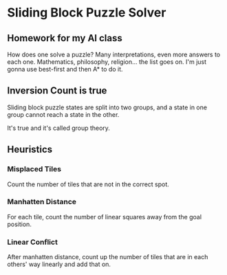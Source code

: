 # Sliding Block Puzzle Solver

## Homework for my AI class
How does one solve a puzzle? Many interpretations, even more answers to each one. Mathematics, philosophy, religion... the list goes on. I'm just gonna use best-first and then A* to do it.

## Inversion Count is true
Sliding block puzzle states are split into two groups, and a state in one group cannot reach a state in the other.

It's true and it's called group theory.

## Heuristics

### Misplaced Tiles
Count the number of tiles that are not in the correct spot.

### Manhatten Distance
For each tile, count the number of linear squares away from the goal position.

### Linear Conflict
After manhatten distance, count up the number of tiles that are in each others' way linearly and add that on.
